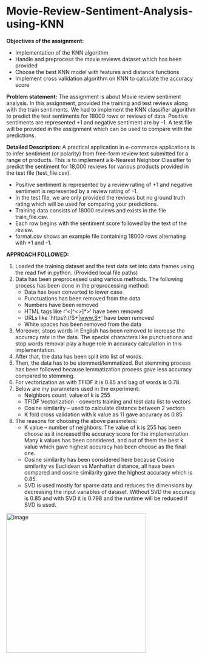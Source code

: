 # Movie-Review-Sentiment-Analysis-using-KNN

**Objectives of the assignment:**
- Implementation of the KNN algorithm
- Handle and preprocess the movie reviews dataset which has been provided
- Choose the best KNN model with features and distance functions
- Implement cross validation algorithm on KNN to calculate the accuracy score

**Problem statement:**
The assignment is about Movie review sentiment analysis. In this assignment, provided the training and test reviews along with the train sentiments. We had to implement the KNN classifier algorithm to predict the test sentiments for 18000 rows or reviews of data. Positive sentiments are represented +1 and negative sentiment are by -1. A test file will be provided in the assignment which can be used to compare with the predictions.

**Detailed Description:**
A practical application in e-commerce applications is to infer sentiment (or polarity) from free-form review text submitted for a range of products. This is to implement a k-Nearest Neighbor Classifier to predict the sentiment for 18,000 reviews for various products provided in the test file (test_file.csv). 
- Positive sentiment is represented by a review rating of +1 and negative sentiment is represented by a review rating of -1. 
- In the test file, we are only provided the reviews but no ground truth rating which will be used for comparing your predictions. 
- Training data consists of 18000 reviews and exists in the file train_file.csv. 
- Each row begins with the sentiment score followed by the text of the review.  
- format.csv shows an example file containing 18000 rows alternating with +1 and -1.

**APPROACH FOLLOWED:**
1. Loaded the training dataset and the test data set into data frames using the read fwf in python. (Provided local file paths)
2. Data has been preprocessed using various methods. The following process has been done in the preprocessing method:
    - Data has been converted to lower case
    - Punctuations has been removed from the data
    - Numbers have been removed
    - HTML tags like r'<[^<>]*>' have been removed
    - URLs like 'https?://S+|www.S+' have been removed
    - White spaces has been removed from the data
3. Moreover, stops words in English has been removed to increase the accuracy rate in the data. The special characters like punctuations and stop words removal play a huge role in accuracy calculation in this implementation.
4. After that, the data has been split into list of words.
5. Then, the data has to be stemmed/lemmatized. But stemming process has been followed because lemmatization process gave less accuracy compared to stemming.
6. For vectorization as with TFIDF it is 0.85 and bag of words is 0.78.
7. Below are my parameters used in the experiment:
    - Neighbors count: value of k is 255
    - TFIDF Vectorization - converts training and test data list to vectors
    - Cosine similarity – used to calculate distance between 2 vectors
    - K fold cross validation with k value as 11 gave accuracy as 0.85.
8. The reasons for choosing the above parameters:
    - K value – number of neighbors: The value of k is 255 has been choose as it increased the accuracy score for the implementation. Many k values       has been considered, and out of them the best k value which gave highest accuracy has been choose as the final one.
    - Cosine similarity has been considered here because Cosine similarity vs Euclidean vs Manhattan distance, all have been compared and cosine         similarity gave the highest accuracy which is 0.85.
    - SVD is used mostly for sparse data and reduces the dimensions by decreasing the input variables of dataset. Without SVD the accuracy is 0.85        and with SVD it is 0.798 and the runtime will be reduced if SVD is used.
  
  <img width="368" alt="image" src="https://github.com/sanjana-govindu/Movie-Review-Sentiment-Analysis-using-KNN/assets/54507596/70a910e1-d6da-4fdd-a75b-7210f3d682bc">

